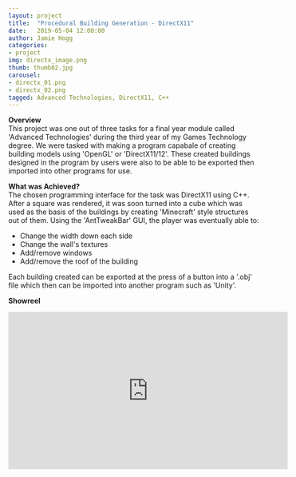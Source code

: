 ```yaml
---
layout: project
title:  "Procedural Building Generation - DirectX11"
date:   2019-05-04 12:00:00
author: Jamie Hogg
categories:
- project
img: directx_image.png
thumb: thumb02.jpg
carousel:
- directx_01.png
- directx_02.png
tagged: Advanced Technologies, DirectX11, C++
---
```

<B>Overview</B><BR>
This project was one out of three tasks for a final year module called 'Advanced Technologies' during the third year of my Games Technology degree. We were tasked with making a program capabale of creating building models using 'OpenGL' or 'DirectX11/12'. These created buildings designed in the program by users were also to be able to be exported then imported into other programs for use.

<B>What was Achieved?</B><BR>
The chosen programming interface for the task was DirectX11 using C++. After a square was rendered, it was soon turned into a cube which was used as the basis of the buildings by creating 'Minecraft' style structures out of them. 
Using the 'AntTweakBar' GUI, the player was eventually able to:
- Change the width down each side
- Change the wall's textures
- Add/remove windows
- Add/remove the roof of the building
  
Each building created can be exported at the press of a button into a '.obj' file which then can be imported into another program such as 'Unity'.

<B>Showreel</B><BR>
<iframe width="560" height="315" src="https://www.youtube.com/embed/k7rdsLJaAtA" frameborder="0" allow="accelerometer; autoplay; encrypted-media; gyroscope; picture-in-picture" allowfullscreen></iframe>
